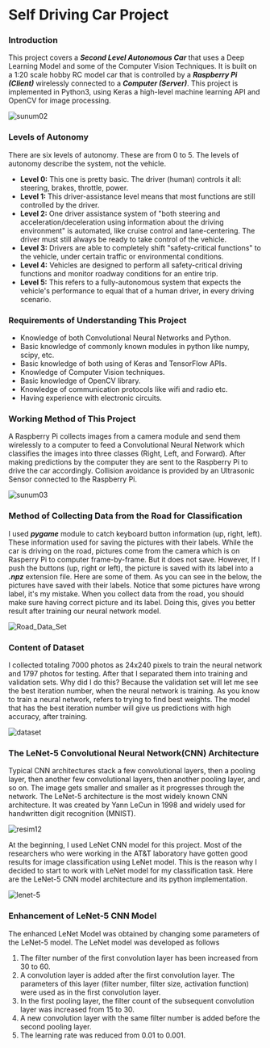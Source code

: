 # Self Driving Car Project
### Introduction
This project covers a ***Second Level Autonomous Car*** that uses a Deep Learning Model and some of the Computer Vision Techniques.
It is built on a 1:20 scale hobby RC model car that is controlled by a ***Raspberry Pi (Client)*** wirelessly connected to a ***Computer (Server)***. This project is implemented in Python3, using Keras a high-level machine learning API and OpenCV for image processing.

![sunum02](https://user-images.githubusercontent.com/18046031/62888594-4a19a380-bd48-11e9-8724-44e4e4d21731.jpeg)


### Levels of Autonomy
There are six levels of autonomy. These are from 0 to 5. The levels of autonomy describe the system, not the vehicle. 

- **Level 0:** This one is pretty basic. The driver (human) controls it all: steering, brakes, throttle, power. 
- **Level 1:** This driver-assistance level means that most functions are still controlled by the driver.
- **Level 2:** One driver assistance system of "both steering and acceleration/deceleration using information about the driving environment" is automated, like cruise control and lane-centering. The driver must still always be ready to take control of the vehicle.
- **Level 3:** Drivers are able to completely shift "safety-critical functions" to the vehicle, under certain traffic or environmental conditions.
- **Level 4:** Vehicles are designed to perform all safety-critical driving functions and monitor roadway conditions for an entire trip.
- **Level 5:** This refers to a fully-autonomous system that expects the vehicle's performance to equal that of a human driver, in every driving scenario.

### Requirements of Understanding This Project

- Knowledge of both Convolutional Neural Networks and Python.
- Basic knowledge of commonly known modules in python like numpy, scipy, etc.
- Basic knowledge of both using of Keras and TensorFlow APIs.
- Knowledge of Computer Vision techniques.
- Basic knowledge of OpenCV library.
- Knowledge of communication protocols like wifi and radio etc.
- Having experience with electronic circuits.

### Working Method of This Project

A Raspberry Pi collects images from a camera module and send them wirelessly to a computer to feed a Convolutional Neural Network which classifies the images into three classes (Right, Left, and Forward). After making predictions by the computer they are sent to the Raspberry Pi to drive the car accordingly. Collision avoidance is provided by an Ultrasonic Sensor connected to the Raspberry Pi. 

![sunum03](https://user-images.githubusercontent.com/18046031/62889499-353e0f80-bd4a-11e9-8159-9fa232b90ece.jpeg)


### Method of Collecting Data from the Road for Classification

I used ***pygame*** module to catch keyboard button information (up, right, left). These information used for saving the pictures with their labels. 
While the car is driving on the road, pictures come from the camera which is on Rasperry Pi to computer frame-by-frame. But it does not save. However, If I push the buttons (up, right or left), the picture is saved with its label into a ***.npz*** extension file.
Here are some of them. As you can see in the below, the pictures have saved with their labels. Notice that some pictures have wrong label, it's my mistake. When you collect data from the road, you should make sure having correct picture and its label. Doing this, gives you better result after training our neural network model.

![Road_Data_Set](https://user-images.githubusercontent.com/18046031/62891025-623ff180-bd4d-11e9-951e-9818aa28f054.png)

### Content of Dataset

I collected totaling 7000 photos as 24x240 pixels to train the neural network and 1797 photos for testing. After that I separated them into training and validation sets. Why did I do this? Because the validation set will let me see the best iteration number, when the neural network is training. As you know to train a neural network, refers to trying to find best weights. The model that has the best iteration number will give us  predictions with high accuracy, after training.

![dataset](https://user-images.githubusercontent.com/18046031/62930386-fdc07900-bdc4-11e9-8a86-6eb95185b142.JPG)

### The LeNet-5 Convolutional Neural Network(CNN) Architecture

Typical CNN architectures stack a few convolutional layers, then a pooling layer, then another few convolutional layers, then another pooling layer, and so on. The image gets smaller and smaller as it progresses through the network. The LeNet-5 architecture is the most widely known CNN architecture. It was created by Yann LeCun in 1998 and widely used for handwritten digit recognition (MNIST). 

![resim12](https://user-images.githubusercontent.com/18046031/62932049-14b49a80-bdc8-11e9-80a0-05510f3faace.PNG)

At the beginning, I used LeNet CNN model for this project. Most of the researchers who were working in the AT&T laboratory have gotten good results for image classification using LeNet model. This is the reason why I decided to start to work with LeNet model for my classification task. Here are the LeNet-5 CNN model architecture and its python implementation.

![lenet-5](https://user-images.githubusercontent.com/18046031/62934860-4b8daf00-bdce-11e9-8780-f8e47fe11160.JPG)

### Enhancement of LeNet-5 CNN Model

The enhanced LeNet Model was obtained by changing some parameters of the LeNet-5 model. The LeNet model was developed as follows

1. The filter number of the first convolution layer has been increased from 30 to 60.
2. A convolution layer is added  after the first convolution layer. The parameters of this layer (filter number, filter size, activation function) were used as in the first convolution layer.
3. In the first pooling layer, the filter count of the subsequent convolution layer was increased from 15 to 30.
4. A new convolution layer with the same filter number is added before the second pooling layer.
5. The learning rate was reduced from 0.01 to 0.001.
